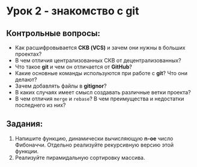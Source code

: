 # Урок 2 - знакомство с git
## Контрольные вопросы:
- Как расшифровывается __СКВ (VCS)__ и зачем они нужны 
в больших проектах?
- В чем отличия централизованных СКВ от 
децентрализованных?
- Что такое __git__ и чем он отличается от __GitHub__?
- Какие основные команды используются при работе 
с __git__? Что они делают?
- Зачем добавлять файлы в __gitignor__?
- В каких случаях имеет смысл создавать различные 
ветки проекта?
- В чем отличия `merge` и `rebase`? В чем 
преимущества и недостатки последнего из них?


## Задания:
1) Напишите функцию, динамически вычисляющую __n-ое__
число Фибоначчи. Отдельно реализуйте 
рекурсивную версию этой функции.
2) Реализуйте пирамидальную сортировку массива.